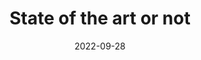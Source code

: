 ---
title: State of the art or not
type: Keynote
date: 2022-09-28
time: '12:00'
room: Main
lead: Aenean eu interdum neque, eget aliquam lorem. Nunc accumsan leo vitae mi molestie commodo. In mattis velit sed efficitur tincidunt. Aliquam ullamcorper lacinia nunc auctor finibus. Morbi pulvinar vitae diam ut viverra. Donec faucibus erat sed quam rutrum, quis imperdiet dui faucibus. Proin mattis ex at nulla viverra pulvinar. Nulla ac nulla id purus vestibulum bibendum eget ut diam. 
---